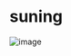 # suning
![image](https://user-images.githubusercontent.com/77725730/138255379-b4969114-12de-4a8d-a5db-bb8582b7054d.png)
